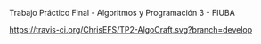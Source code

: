 Trabajo Práctico Final - Algoritmos y Programación 3 - FIUBA

https://travis-ci.org/ChrisEFS/TP2-AlgoCraft.svg?branch=develop